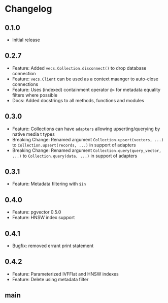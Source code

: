 # Changelog


## 0.1.0

- Initial release

## 0.2.7

- Feature: Added `vecs.Collection.disconnect()` to drop database connection
- Feature: `vecs.Client` can be used as a context maanger to auto-close connections
- Feature: Uses (indexed) containment operator `@>` for metadata equality filters where possible
- Docs: Added docstrings to all methods, functions and modules

## 0.3.0

- Feature: Collections can have `adapters` allowing upserting/querying by native media t types
- Breaking Change: Renamed argument `Collection.upsert(vectors, ...)` to `Collection.upsert(records, ...)` in support of adapters
- Breaking Change: Renamed argument `Collection.query(query_vector, ...)` to `Collection.query(data, ...)` in support of adapters

## 0.3.1

- Feature: Metadata filtering with `$in`

## 0.4.0

- Feature: pgvector 0.5.0
- Feature: HNSW index support

## 0.4.1

- Bugfix: removed errant print statement

## 0.4.2

- Feature: Parameterized IVFFlat and HNSW indexes
- Feature: Delete using metadata filter

## main

